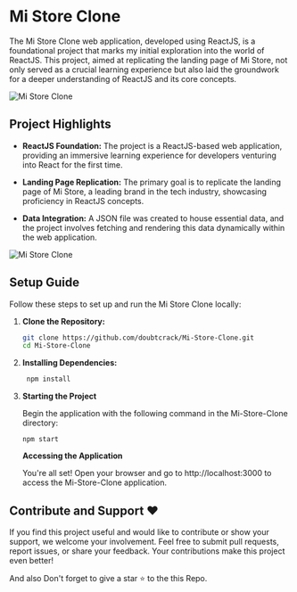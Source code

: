 # Mi Store Clone

The Mi Store Clone web application, developed using ReactJS, is a foundational project that marks my initial exploration into the world of ReactJS. This project, aimed at replicating the landing page of Mi Store, not only served as a crucial learning experience but also laid the groundwork for a deeper understanding of ReactJS and its core concepts.

![Mi Store Clone](https://blogger.googleusercontent.com/img/b/R29vZ2xl/AVvXsEgBuY2XADNGprh5dn0fbPQRJ6mulqk2q9990juo9KxR8p8m8mpjV8jeKn1l7bMcTtfEcltWwZeRRwfpurE54GVsJew0IFDratVIR8YaOqNdGj1J_qrZ7iZQAqbZjjDzcs3ngH9EHWXI_vXV8eMGwYxZJocs5Mt3Pw1ZRfe4IBKv8wM4psI_VArC66j0UBqH/w1200-h1200/mistoreclone.png)

## Project Highlights

- **ReactJS Foundation:** The project is a ReactJS-based web application, providing an immersive learning experience for developers venturing into React for the first time.
- **Landing Page Replication:** The primary goal is to replicate the landing page of Mi Store, a leading brand in the tech industry, showcasing proficiency in ReactJS concepts.

- **Data Integration:** A JSON file was created to house essential data, and the project involves fetching and rendering this data dynamically within the web application.

![Mi Store Clone](https://blogger.googleusercontent.com/img/b/R29vZ2xl/AVvXsEh-PxH9MN_fK_3jKk0F8_Wj5Ivt96CE7_34v5hxtRpZTO4lchnWzkumPh81DR_n2X9drE9-ve25OxTwWjGqu4ryCwY6ovP0qGSvIeRwj_u2NONiKRAtnD15o1ZyIWdHMdYOFSBWhrS_6IkUd6Fx-GOEOF-M1aeiketvtwhcONvSXrT4-zmhCVRiv9zntW_o/w1200-h1452/mi%20store%20clone.png)

## Setup Guide

Follow these steps to set up and run the Mi Store Clone locally:

1. **Clone the Repository:**

   ```bash
   git clone https://github.com/doubtcrack/Mi-Store-Clone.git
   cd Mi-Store-Clone

   ```

2. **Installing Dependencies:**
   ```bash
    npm install
   ```
3. **Starting the Project**

   Begin the application with the following command in the Mi-Store-Clone directory:

   ```
   npm start
   ```

   **Accessing the Application**

   You're all set! Open your browser and go to http://localhost:3000 to access the Mi-Store-Clone application.

## Contribute and Support ❤️

If you find this project useful and would like to contribute or show your support, we welcome your involvement. Feel free to submit pull requests, report issues, or share your feedback. Your contributions make this project even better!

And also Don't forget to give a star ⭐ to the this Repo.
